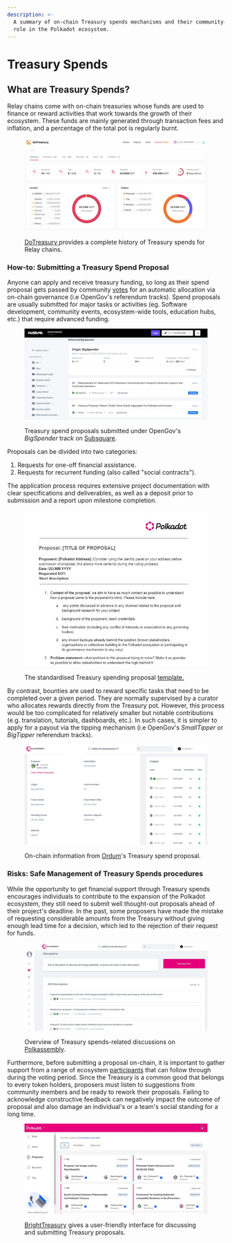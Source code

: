 ```yaml
---
description: >-
  A summary of on-chain Treasury spends mechanisms and their community-building
  role in the Polkadot ecosystem.
---
```


# Treasury Spends

## What are Treasury Spends?

Relay chains come with on-chain treasuries whose funds are used to finance or reward activities that work towards the growth of their ecosystem. These funds are mainly generated through transaction fees and inflation, and a percentage of the total pot is regularly burnt.

<figure><img src="../../../.gitbook/assets/O_TSDoTreasury.JPG" alt="An overview of Treasury spends for Relay chains on the DoTreasury platform."><figcaption><p><a href="https://www.dotreasury.com/dot">DoTreasury </a>provides a complete history of Treasury spends for Relay chains.</p></figcaption></figure>



### How-to: Submitting a Treasury Spend Proposal

Anyone can apply and receive treasury funding, so long as their spend proposal gets passed by community [votes](../voting/) for an automatic allocation via on-chain governance (i.e OpenGov's referendum tracks). Spend proposals are usually submitted for major tasks or activities (eg. Software development, community events, ecosystem-wide tools, education hubs, etc.) that require advanced funding.

<figure><img src="../../../.gitbook/assets/O_TSSubsquare.JPG" alt="A sample of treasury proposals submitted OpenGov&#x27;s BigSpender track on Subsquare platform."><figcaption><p>Treasury spend proposals submitted under OpenGov's <em>BigSpender</em> track on <a href="https://kusama.subsquare.io/referenda/treasurer">Subsquare</a>.</p></figcaption></figure>



Proposals can be divided into two categories:&#x20;

1. Requests for one-off financial assistance.
2. Requests for recurrent funding (also called "social contracts").&#x20;

The application process requires extensive project documentation with clear specifications and deliverables, as well as a deposit prior to submission and a report upon milestone completion.&#x20;

<figure><img src="../../../.gitbook/assets/O_TSGuidelines (2).JPG" alt="The template for standardised Treasury spending proposal."><figcaption><p>The standardised Treasury spending proposal <a href="https://docs.google.com/document/d/1O_84mXYFERCavmnJyxbIPKFkG0bVBySRjCVy-d-VKcc/edit">template.</a></p></figcaption></figure>



By contrast, bounties are used to reward specific tasks that need to be completed over a given period. They are normally supervised by a curator who allocates rewards directly from the Treasury pot.  However, this process would be too complicated for relatively smaller but notable contributions (e.g. translation, tutorials, dashboards, etc.). In such cases, it is simpler to apply for a payout via the tipping mechanism (i.e OpenGov's _SmallTipper_ or _BigTipper_ referendum tracks).

<figure><img src="../../../.gitbook/assets/O_TSTrackinfo.JPG" alt="An overview of Ordum&#x27;s Treasury spend proposal and votes on the proposal."><figcaption><p>On-chain information from <a href="https://kusama.subsquare.io/polkassembly/post/1940">Ordum</a>'s Treasury spend proposal.</p></figcaption></figure>



### Risks: Safe Management of Treasury Spends procedures

While the opportunity to get financial support through Treasury spends encourages individuals to contribute to the expansion of the Polkadot ecosystem, they still need to submit well thought-out proposals ahead of their project's deadline. In the past, some proposers have made the mistake of requesting considerable amounts from the Treasury without giving enough lead time for a decision, which led to the rejection of their request for funds.

<figure><img src="../../../.gitbook/assets/O_TSPolkassembly (1).JPG" alt="Overview of Treasury spends-related discussions on Polkassembly platform."><figcaption><p>Overview of Treasury spends-related discussions on <a href="https://kusama.polkassembly.io/discussions">Polkassembly</a>.  </p></figcaption></figure>



Furthermore, before submitting a proposal on-chain, it is important to gather support from a range of ecosystem [participants](../../5.regulations/networks/participation.md) that can follow through during the voting period. Since the Treasury is a common good that belongs to every token holders, proposers must listen to suggestions from community members and be ready to rework their proposals. Failing to acknowledge constructive feedback can negatively impact the outcome of proposal and also damage an individual's or a team's social standing for a long time.

<figure><img src="../../../.gitbook/assets/O_TSBrightTreasury.JPG" alt="A user-friendly interface of Treasury.Bright.dev platfrom where Treasury proposals are discussed."><figcaption><p><a href="https://treasury.bright.dev/proposals?networkId=polkadot">BrightTreasury</a> gives a user-friendly interface for discussing and submitting Treasury proposals.</p></figcaption></figure>

